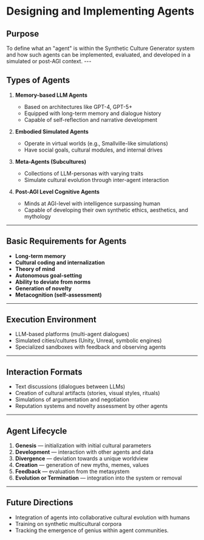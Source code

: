# Designing and Implementing Agents

## Purpose
To define what an "agent" is within the Synthetic Culture Generator system and how such agents can be implemented, evaluated, and developed in a simulated or post-AGI context. ---

## Types of Agents

1. **Memory-based LLM Agents**
   - Based on architectures like GPT-4, GPT-5+
   - Equipped with long-term memory and dialogue history
   - Capable of self-reflection and narrative development

2. **Embodied Simulated Agents**
   - Operate in virtual worlds (e.g., Smallville-like simulations)
   - Have social goals, cultural modules, and internal drives

3. **Meta-Agents (Subcultures)**
   - Collections of LLM-personas with varying traits
   - Simulate cultural evolution through inter-agent interaction

4. **Post-AGI Level Cognitive Agents**
   - Minds at AGI-level with intelligence surpassing human
   - Capable of developing their own synthetic ethics, aesthetics, and mythology

---

## Basic Requirements for Agents

- **Long-term memory**
- **Cultural coding and internalization**
- **Theory of mind**
- **Autonomous goal-setting**
- **Ability to deviate from norms**
- **Generation of novelty**
- **Metacognition (self-assessment)**

---

## Execution Environment

- LLM-based platforms (multi-agent dialogues)
- Simulated cities/cultures (Unity, Unreal, symbolic engines)
- Specialized sandboxes with feedback and observing agents

---

## Interaction Formats

- Text discussions (dialogues between LLMs)
- Creation of cultural artifacts (stories, visual styles, rituals)
- Simulations of argumentation and negotiation
- Reputation systems and novelty assessment by other agents

---

## Agent Lifecycle

1. **Genesis** — initialization with initial cultural parameters  
2. **Development** — interaction with other agents and data  
3. **Divergence** — deviation towards a unique worldview  
4. **Creation** — generation of new myths, memes, values  
5. **Feedback** — evaluation from the metasystem  
6. **Evolution or Termination** — integration into the system or removal

---

## Future Directions

- Integration of agents into collaborative cultural evolution with humans  
- Training on synthetic multicultural corpora  
- Tracking the emergence of genius within agent communities.

